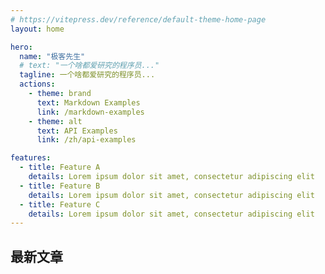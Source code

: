 ```yaml
---
# https://vitepress.dev/reference/default-theme-home-page
layout: home

hero:
  name: "极客先生"
  # text: "一个啥都爱研究的程序员..."
  tagline: 一个啥都爱研究的程序员...
  actions:
    - theme: brand
      text: Markdown Examples
      link: /markdown-examples
    - theme: alt
      text: API Examples
      link: /zh/api-examples

features:
  - title: Feature A
    details: Lorem ipsum dolor sit amet, consectetur adipiscing elit
  - title: Feature B
    details: Lorem ipsum dolor sit amet, consectetur adipiscing elit
  - title: Feature C
    details: Lorem ipsum dolor sit amet, consectetur adipiscing elit
---
```


## 最新文章



